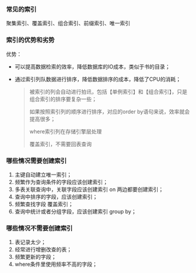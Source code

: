### 常见的索引

聚集索引、覆盖索引、组合索引、前缀索引、唯一索引

### 索引的优势和劣势

优势：

- 可以提高数据检索的效率，降低数据库的IO成本，类似于书的目录；

- 通过索引列队数据进行排序，降低数据排序的成本，降低了CPU的消耗；

  > 被索引的列会自动进行拍讯，包括【单例索引】和【组合索引】，只是组合索引的排序要复杂一些；
  >
  > 如果按照索引列的顺序进行排序，对应的order by语句来说，效率就会提高很多；
  >
  > where索引列在存储引擎层处理
  >
  > 覆盖索引，不需要回表查询



[试试]: https://zhuanlan.zhihu.com/p/86137284	"为什么生产环境中B+树的高度总是3-4层？"



### 哪些情况需要创建索引

1. 主键自动建立唯一索引；
2. 频繁作为查询条件的字段应该创建索引；
3. 多表关联查询中，关联字段应该创建索引 on 两边都要创建索引；
4. 查询中排序的字段，应该创建索引；
5. 频繁查找字段 覆盖索引；
6. 查询中统计或者分组字段，应该创建索引 group by；

### 哪些情况不需要创建索引

1. 表记录太少；
2. 经常进行增删改查的表；
3. 频繁更新的字段；
4. where条件里使用频率不高的字段；





